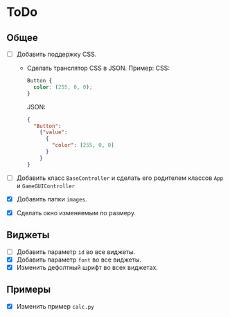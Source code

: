 # ToDo

## Общее

 + [ ] Добавить поддержку CSS.
   + Сделать транслятор CSS в JSON. Пример:
     CSS:
     ```css
     Button {
       color: (255, 0, 0);
     }
     ```

     JSON:

     ```json
     {
       "Button":
         {"value":
           {
             "color": [255, 0, 0]
           }
         }
     }
     ```

 + [ ] Добавить класс `BaseController` и сделать его родителем классов `App` и `GameGUIController`
 + [X] Добавить папки `images`.
 + [X] Сделать окно изменяемым по размеру.

## Виджеты

 + [ ] Добавить параметр `id` во все виджеты.
 + [X] Добавить параметр `font` во все виджеты.
 + [X] Изменить дефолтный шрифт во всех виджетах.

## Примеры
 + [X] Изменить пример `calc.py`
